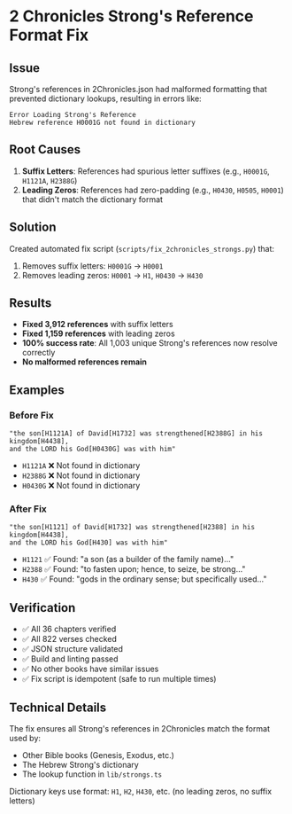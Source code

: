 # 2 Chronicles Strong's Reference Format Fix

## Issue

Strong's references in 2Chronicles.json had malformed formatting that prevented dictionary lookups, resulting in errors like:

```
Error Loading Strong's Reference
Hebrew reference H0001G not found in dictionary
```

## Root Causes

1. **Suffix Letters**: References had spurious letter suffixes (e.g., `H0001G`, `H1121A`, `H2388G`)
2. **Leading Zeros**: References had zero-padding (e.g., `H0430`, `H0505`, `H0001`) that didn't match the dictionary format

## Solution

Created automated fix script (`scripts/fix_2chronicles_strongs.py`) that:

1. Removes suffix letters: `H0001G` → `H0001`
2. Removes leading zeros: `H0001` → `H1`, `H0430` → `H430`

## Results

- **Fixed 3,912 references** with suffix letters
- **Fixed 1,159 references** with leading zeros
- **100% success rate**: All 1,003 unique Strong's references now resolve correctly
- **No malformed references remain**

## Examples

### Before Fix

```
"the son[H1121A] of David[H1732] was strengthened[H2388G] in his kingdom[H4438],
and the LORD his God[H0430G] was with him"
```

- `H1121A` ❌ Not found in dictionary
- `H2388G` ❌ Not found in dictionary
- `H0430G` ❌ Not found in dictionary

### After Fix

```
"the son[H1121] of David[H1732] was strengthened[H2388] in his kingdom[H4438],
and the LORD his God[H430] was with him"
```

- `H1121` ✅ Found: "a son (as a builder of the family name)..."
- `H2388` ✅ Found: "to fasten upon; hence, to seize, be strong..."
- `H430` ✅ Found: "gods in the ordinary sense; but specifically used..."

## Verification

- ✅ All 36 chapters verified
- ✅ All 822 verses checked
- ✅ JSON structure validated
- ✅ Build and linting passed
- ✅ No other books have similar issues
- ✅ Fix script is idempotent (safe to run multiple times)

## Technical Details

The fix ensures all Strong's references in 2Chronicles match the format used by:

- Other Bible books (Genesis, Exodus, etc.)
- The Hebrew Strong's dictionary
- The lookup function in `lib/strongs.ts`

Dictionary keys use format: `H1`, `H2`, `H430`, etc. (no leading zeros, no suffix letters)
